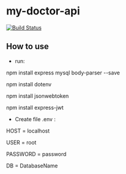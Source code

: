 # my-doctor-api

[![Build Status](https://travis-ci.org/joemccann/dillinger.svg?branch=master)](https://travis-ci.org/joemccann/dillinger)

## How to use

- run:
	
npm install express mysql body-parser --save
	
npm install dotenv
	
npm install jsonwebtoken
	
npm install express-jwt
	
- Create file .env :
  
HOST = localhost
	
USER = root
	
PASSWORD = password
	
DB = DatabaseName
